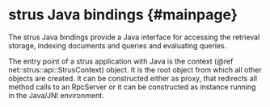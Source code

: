strus Java bindings	 {#mainpage}
===================

The strus Java bindings provide a Java interface for accessing the 
retrieval storage, indexing documents and queries and evaluating queries.

The entry point of a strus application with Java is the 
context (@ref net::strus::api::StrusContext) object.
It is the root object from which all other objects are created.
It can be constructed either as proxy, that redirects all method calls to an RpcServer
or it can be constructed as instance running in the Java/JNI environment.




